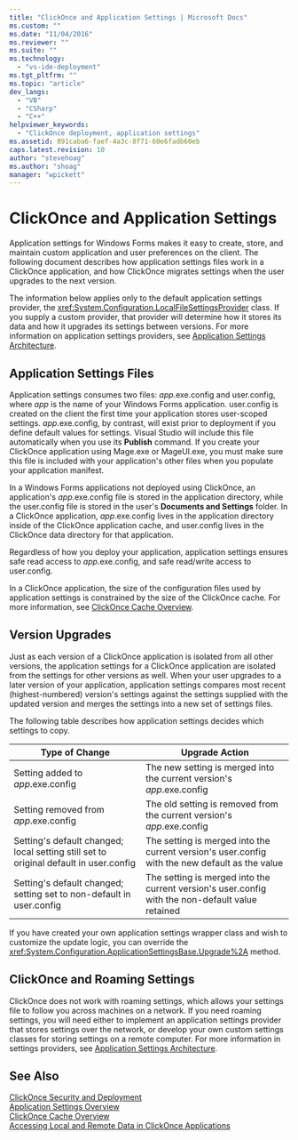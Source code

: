 ```yaml
---
title: "ClickOnce and Application Settings | Microsoft Docs"
ms.custom: ""
ms.date: "11/04/2016"
ms.reviewer: ""
ms.suite: ""
ms.technology: 
  - "vs-ide-deployment"
ms.tgt_pltfrm: ""
ms.topic: "article"
dev_langs: 
  - "VB"
  - "CSharp"
  - "C++"
helpviewer_keywords: 
  - "ClickOnce deployment, application settings"
ms.assetid: 891caba6-faef-4a3c-8f71-60e6fadb60eb
caps.latest.revision: 10
author: "stevehoag"
ms.author: "shoag"
manager: "wpickett"
---
```

# ClickOnce and Application Settings
Application settings for Windows Forms makes it easy to create, store, and maintain custom application and user preferences on the client. The following document describes how application settings files work in a ClickOnce application, and how ClickOnce migrates settings when the user upgrades to the next version.  
  
 The information below applies only to the default application settings provider, the <xref:System.Configuration.LocalFileSettingsProvider> class. If you supply a custom provider, that provider will determine how it stores its data and how it upgrades its settings between versions. For more information on application settings providers, see [Application Settings Architecture](/dotnet/framework/winforms/advanced/application-settings-architecture).  
  
## Application Settings Files  
 Application settings consumes two files: *app*.exe.config and user.config, where *app* is the name of your Windows Forms application. user.config is created on the client the first time your application stores user-scoped settings. *app*.exe.config, by contrast, will exist prior to deployment if you define default values for settings. Visual Studio will include this file automatically when you use its **Publish** command. If you create your ClickOnce application using Mage.exe or MageUI.exe, you must make sure this file is included with your application's other files when you populate your application manifest.  
  
 In a Windows Forms applications not deployed using ClickOnce, an application's *app*.exe.config file is stored in the application directory, while the user.config file is stored in the user's **Documents and Settings** folder. In a ClickOnce application, *app*.exe.config lives in the application directory inside of the ClickOnce application cache, and user.config lives in the ClickOnce data directory for that application.  
  
 Regardless of how you deploy your application, application settings ensures safe read access to *app*.exe.config, and safe read/write access to user.config.  
  
 In a ClickOnce application, the size of the configuration files used by application settings is constrained by the size of the ClickOnce cache. For more information, see [ClickOnce Cache Overview](../deployment/clickonce-cache-overview.md).  
  
## Version Upgrades  
 Just as each version of a ClickOnce application is isolated from all other versions, the application settings for a ClickOnce application are isolated from the settings for other versions as well. When your user upgrades to a later version of your application, application settings compares most recent (highest-numbered) version's settings against the settings supplied with the updated version and merges the settings into a new set of settings files.  
  
 The following table describes how application settings decides which settings to copy.  
  
|Type of Change|Upgrade Action|  
|--------------------|--------------------|  
|Setting added to *app*.exe.config|The new setting is merged into the current version's *app*.exe.config|  
|Setting removed from *app*.exe.config|The old setting is removed from the current version's *app*.exe.config|  
|Setting's default changed; local setting still set to original default in user.config|The setting is merged into the current version's user.config with the new default as the value|  
|Setting's default changed; setting set to non-default in user.config|The setting is merged into the current version's user.config with the non-default value retained|  
  
 If you have created your own application settings wrapper class and wish to customize the update logic, you can override the <xref:System.Configuration.ApplicationSettingsBase.Upgrade%2A> method.  
  
## ClickOnce and Roaming Settings  
 ClickOnce does not work with roaming settings, which allows your settings file to follow you across machines on a network. If you need roaming settings, you will need either to implement an application settings provider that stores settings over the network, or develop your own custom settings classes for storing settings on a remote computer. For more information in settings providers, see [Application Settings Architecture](/dotnet/framework/winforms/advanced/application-settings-architecture).  
  
## See Also  
 [ClickOnce Security and Deployment](../deployment/clickonce-security-and-deployment.md)   
 [Application Settings Overview](/dotnet/framework/winforms/advanced/application-settings-overview)   
 [ClickOnce Cache Overview](../deployment/clickonce-cache-overview.md)   
 [Accessing Local and Remote Data in ClickOnce Applications](../deployment/accessing-local-and-remote-data-in-clickonce-applications.md)